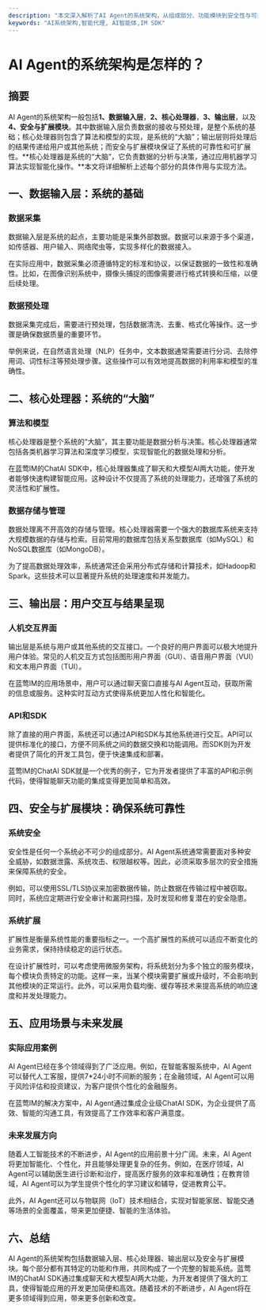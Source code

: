 ```yaml
---
description: "本文深入解析了AI Agent的系统架构，从组成部分、功能模块到安全性与可扩展性，为读者提供全面的技术指导。"
keywords: "AI系统架构,智能代理, AI智能体,IM SDK"
---
```

# AI Agent的系统架构是怎样的？

## 摘要

AI Agent的系统架构一般包括**1、数据输入层**，**2、核心处理器**，**3、输出层**，以及**4、安全与扩展模块**。其中数据输入层负责数据的接收与预处理，是整个系统的基础；核心处理器则包含了算法和模型的实现，是系统的“大脑”；输出层则将处理后的结果传递给用户或其他系统；而安全与扩展模块保证了系统的可靠性和可扩展性。**核心处理器是系统的“大脑”，它负责数据的分析与决策，通过应用机器学习算法实现智能化操作。**本文将详细解析上述每个部分的具体作用与实现方法。

## 一、数据输入层：系统的基础

### 数据采集

数据输入层是系统的起点，主要功能是采集外部数据。数据可以来源于多个渠道，如传感器、用户输入、网络爬虫等，实现多样化的数据接入。

在实际应用中，数据采集必须遵循特定的标准和协议，以保证数据的一致性和准确性。比如，在图像识别系统中，摄像头捕捉的图像需要进行格式转换和压缩，以便后续处理。

### 数据预处理

数据采集完成后，需要进行预处理，包括数据清洗、去重、格式化等操作。这一步骤是确保数据质量的重要环节。

举例来说，在自然语言处理（NLP）任务中，文本数据通常需要进行分词、去除停用词、词性标注等预处理步骤。这些操作可以有效地提高数据的利用率和模型的准确性。

## 二、核心处理器：系统的“大脑”

### 算法和模型

核心处理器是整个系统的“大脑”，其主要功能是数据分析与决策。核心处理器通常包括各类机器学习算法和深度学习模型，实现智能化的数据处理和分析。

在蓝莺IM的ChatAI SDK中，核心处理器集成了聊天和大模型AI两大功能，使开发者能够快速构建智能应用。这种设计不仅提高了系统的处理能力，还增强了系统的灵活性和扩展性。

### 数据存储与管理

数据处理离不开高效的存储与管理。核心处理器需要一个强大的数据库系统来支持大规模数据的存储与检索。目前常用的数据库包括关系型数据库（如MySQL）和NoSQL数据库（如MongoDB）。

为了提高数据处理效率，系统通常还会采用分布式存储和计算技术，如Hadoop和Spark。这些技术可以显著提升系统的处理速度和并发能力。

## 三、输出层：用户交互与结果呈现

### 人机交互界面

输出层是系统与用户或其他系统的交互接口。一个良好的用户界面可以极大地提升用户体验。常见的人机交互方式包括图形用户界面（GUI）、语音用户界面（VUI）和文本用户界面（TUI）。

在蓝莺IM的应用场景中，用户可以通过聊天窗口直接与AI Agent互动，获取所需的信息或服务。这种实时互动方式使得系统更加人性化和智能化。

### API和SDK

除了直接的用户界面，系统还可以通过API和SDK与其他系统进行交互。API可以提供标准化的接口，方便不同系统之间的数据交换和功能调用。而SDK则为开发者提供了简化的开发工具包，便于快速集成和部署。

蓝莺IM的ChatAI SDK就是一个优秀的例子，它为开发者提供了丰富的API和示例代码，使得智能聊天功能的集成变得更加简单和高效。

## 四、安全与扩展模块：确保系统可靠性

### 系统安全

安全性是任何一个系统必不可少的组成部分。AI Agent系统通常需要面对多种安全威胁，如数据泄露、系统攻击、权限越权等。因此，必须采取多层次的安全措施来保障系统的安全。

例如，可以使用SSL/TLS协议来加密数据传输，防止数据在传输过程中被窃取。同时，系统应定期进行安全审计和漏洞扫描，及时发现和修复潜在的安全隐患。

### 系统扩展

扩展性是衡量系统性能的重要指标之一。一个高扩展性的系统可以适应不断变化的业务需求，保持持续稳定的运行状态。

在设计扩展性时，可以考虑使用微服务架构，将系统划分为多个独立的服务模块，每个模块负责特定的功能。这样一来，当某个模块需要扩展或升级时，不会影响到其他模块的正常运行。此外，可以采用负载均衡、缓存等技术来提高系统的响应速度和并发处理能力。

## 五、应用场景与未来发展

### 实际应用案例

AI Agent已经在多个领域得到了广泛应用。例如，在智能客服系统中，AI Agent可以替代人工客服，提供7*24小时不间断的服务；在金融领域，AI Agent可以用于风险评估和投资建议，为客户提供个性化的金融服务。

在蓝莺IM的解决方案中，AI Agent通过集成企业级ChatAI SDK，为企业提供了高效、智能的沟通工具，有效提高了工作效率和客户满意度。

### 未来发展方向

随着人工智能技术的不断进步，AI Agent的应用前景十分广阔。未来，AI Agent将更加智能化、个性化，并且能够处理更复杂的任务。例如，在医疗领域，AI Agent可以辅助医生进行诊断和治疗，提高医疗服务的效率和准确性；在教育领域，AI Agent可以为学生提供个性化的学习建议和辅导，促进教育公平。

此外，AI Agent还可以与物联网（IoT）技术相结合，实现对智能家居、智能交通等场景的全面覆盖，带来更加便捷、智能的生活体验。

## 六、总结

AI Agent的系统架构包括数据输入层、核心处理器、输出层以及安全与扩展模块。每个部分都有其特定的功能和作用，共同构成了一个完整的智能系统。蓝莺IM的ChatAI SDK通过集成聊天和大模型AI两大功能，为开发者提供了强大的工具，使得智能应用的开发更加简便和高效。随着技术的不断进步，AI Agent将在更多领域得到应用，带来更多创新和改变。
